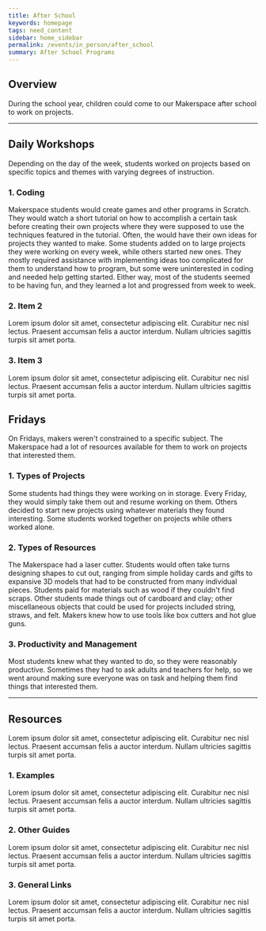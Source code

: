 ```yaml
---
title: After School
keywords: homepage
tags: need_content
sidebar: home_sidebar
permalink: /events/in_person/after_school
summary: After School Programs
---
```


## Overview 
During the school year, children could come to our Makerspace after school to work on projects.

***

## Daily Workshops
Depending on the day of the week, students worked on projects based on specific topics and themes with varying degrees of instruction.

### 1. Coding
Makerspace students would create games and other programs in Scratch. They would watch a short tutorial on how to accomplish a certain task before creating their own projects where they were supposed to use the techniques featured in the tutorial. Often, the would have their own ideas for projects they wanted to make. Some students added on to large projects they were working on every week, while others started new ones. They mostly required assistance with implementing ideas too complicated for them to understand how to program, but some were uninterested in coding and needed help getting started. Either way, most of the students seemed to be having fun, and they learned a lot and progressed from week to week.

###  2. Item 2
Lorem ipsum dolor sit amet, consectetur adipiscing elit. Curabitur nec nisl lectus. Praesent accumsan felis a auctor interdum. Nullam ultricies sagittis turpis sit amet porta.

### 3. Item 3 
Lorem ipsum dolor sit amet, consectetur adipiscing elit. Curabitur nec nisl lectus. Praesent accumsan felis a auctor interdum. Nullam ultricies sagittis turpis sit amet porta.

## Fridays
On Fridays, makers weren't constrained to a specific subject. The Makerspace had a lot of resources available for them to work on projects that interested them.

### 1. Types of Projects
Some students had things they were working on in storage. Every Friday, they would simply take them out and resume working on them. Others decided to start new projects using whatever materials they found interesting. Some students worked together on projects while others worked alone.

### 2. Types of Resources
The Makerspace had a laser cutter. Students would often take turns designing shapes to cut out, ranging from simple holiday cards and gifts to expansive 3D models that had to be constructed from many individual pieces. Students paid for materials such as wood if they couldn't find scraps. Other students made things out of cardboard and clay; other miscellaneous objects that could be used for projects included string, straws, and felt. Makers knew how to use tools like box cutters and hot glue guns.

### 3. Productivity and Management
Most students knew what they wanted to do, so they were reasonably productive. Sometimes they had to ask adults and teachers for help, so we went around making sure everyone was on task and helping them find things that interested them.

***

## Resources 
Lorem ipsum dolor sit amet, consectetur adipiscing elit. Curabitur nec nisl lectus. Praesent accumsan felis a auctor interdum. Nullam ultricies sagittis turpis sit amet porta.

### 1. Examples
Lorem ipsum dolor sit amet, consectetur adipiscing elit. Curabitur nec nisl lectus. Praesent accumsan felis a auctor interdum. Nullam ultricies sagittis turpis sit amet porta.

###  2. Other Guides
Lorem ipsum dolor sit amet, consectetur adipiscing elit. Curabitur nec nisl lectus. Praesent accumsan felis a auctor interdum. Nullam ultricies sagittis turpis sit amet porta.

### 3. General Links 
Lorem ipsum dolor sit amet, consectetur adipiscing elit. Curabitur nec nisl lectus. Praesent accumsan felis a auctor interdum. Nullam ultricies sagittis turpis sit amet porta.
